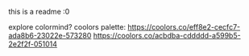 this is a readme :0 

explore colormind?
coolors palette: https://coolors.co/eff8e2-cecfc7-ada8b6-23022e-573280
https://coolors.co/acbdba-cddddd-a599b5-2e2f2f-051014 